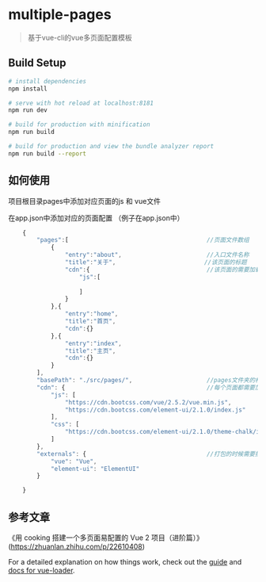 # multiple-pages

> 基于vue-cli的vue多页面配置模板

## Build Setup

``` bash
# install dependencies
npm install

# serve with hot reload at localhost:8181
npm run dev

# build for production with minification
npm run build

# build for production and view the bundle analyzer report
npm run build --report
```
## 如何使用

项目根目录pages中添加对应页面的js 和 vue文件 


在app.json中添加对应的页面配置 （例子在app.json中） 
``` javascript
    {
        "pages":[                                       //页面文件数组
            {
                "entry":"about",                        //入口文件名称
                "title":"关于",                         //该页面的标题
                "cdn":{                                 //该页面的需要加载的cdn
                    "js":[
                        
                    ]
                }
            },{
                "entry":"home",
                "title":"首页",
                "cdn":{}
            },{
                "entry":"index",
                "title":"主页",
                "cdn":{}
            }
        ],
        "basePath": "./src/pages/",                     //pages文件夹的相对路径
        "cdn": {                                        //每个页面都需要加载的cdn
            "js": [
                "https://cdn.bootcss.com/vue/2.5.2/vue.min.js",
                "https://cdn.bootcss.com/element-ui/2.1.0/index.js"
            ],
            "css": [
                "https://cdn.bootcss.com/element-ui/2.1.0/theme-chalk/index.css"
            ]
        },
        "externals": {                                  //打包的时候需要排除的项目依赖
            "vue": "Vue",
            "element-ui": "ElementUI"
        }

    }
```

## 参考文章
《用 cooking 搭建一个多页面易配置的 Vue 2 项目（进阶篇）》(https://zhuanlan.zhihu.com/p/22610408)

For a detailed explanation on how things work, check out the [guide](http://vuejs-templates.github.io/webpack/) and [docs for vue-loader](http://vuejs.github.io/vue-loader).
